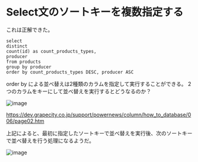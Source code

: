 # Select文のソートキーを複数指定する

これは正解できた。

```
select
distinct
count(id) as count_products_types,
producer
from products
group by producer
order by count_products_types DESC, producer ASC
```

order by による並べ替えは2種類のカラムを指定して実行することができる。
2つのカラムをキーにして並べ替えを実行するとどうなるのか？

![image](https://user-images.githubusercontent.com/18514297/90946517-878b3380-e468-11ea-8c90-848a002dfb85.png)

https://dev.grapecity.co.jp/support/powernews/column/how_to_database/006/page02.htm

上記によると、最初に指定したソートキーで並べ替えを実行後、次のソートキーで並べ替えを行う処理になるようだ。

![image](https://user-images.githubusercontent.com/18514297/90946577-1d26c300-e469-11ea-8ffc-07f0168273a6.png)

